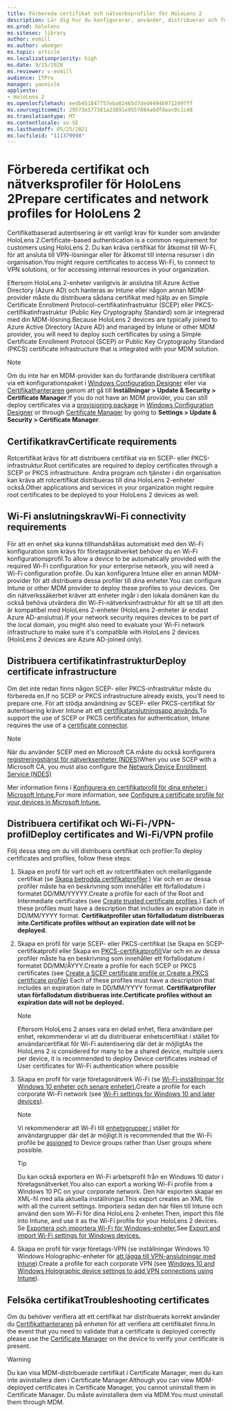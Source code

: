 ```yaml
---
title: Förbereda certifikat och nätverksprofiler för HoloLens 2
description: Lär dig hur du konfigurerar, använder, distribuerar och felsöker certifikat för nätverk på HoloLens 2-enheter med mixad verklighet.
ms.prod: hololens
ms.sitesec: library
author: evmill
ms.author: aboeger
ms.topic: article
ms.localizationpriority: high
ms.date: 9/15/2020
ms.reviewer: v-evmill
audience: ITPro
manager: yannisle
appliesto:
- HoloLens 2
ms.openlocfilehash: eedb451847757eba02465d7ded4494b9712497ff
ms.sourcegitcommit: 29573e577381a23891e9557884a6dfdaac0c1c48
ms.translationtype: MT
ms.contentlocale: sv-SE
ms.lasthandoff: 05/25/2021
ms.locfileid: "111379998"
---
```

# <a name="prepare-certificates-and-network-profiles-for-hololens-2"></a><span data-ttu-id="5b92a-103">Förbereda certifikat och nätverksprofiler för HoloLens 2</span><span class="sxs-lookup"><span data-stu-id="5b92a-103">Prepare certificates and network profiles for HoloLens 2</span></span>

<span data-ttu-id="5b92a-104">Certifikatbaserad autentisering är ett vanligt krav för kunder som använder HoloLens 2.</span><span class="sxs-lookup"><span data-stu-id="5b92a-104">Certificate-based authentication is a common requirement for customers using HoloLens 2.</span></span> <span data-ttu-id="5b92a-105">Du kan kräva certifikat för åtkomst till Wi-Fi, för att ansluta till VPN-lösningar eller för åtkomst till interna resurser i din organisation.</span><span class="sxs-lookup"><span data-stu-id="5b92a-105">You might require certificates to access Wi-Fi, to connect to VPN solutions, or for accessing internal resources in your organization.</span></span>

<span data-ttu-id="5b92a-106">Eftersom HoloLens 2-enheter vanligtvis är anslutna till Azure Active Directory (Azure AD) och hanteras av Intune eller någon annan MDM-provider måste du distribuera sådana certifikat med hjälp av en Simple Certificate Enrollment Protocol-certifikatinfrastruktur (SCEP) eller PKCS-certifikatinfrastruktur (Public Key Cryptography Standard) som är integrerad med din MDM-lösning.</span><span class="sxs-lookup"><span data-stu-id="5b92a-106">Because HoloLens 2 devices are typically joined to Azure Active Directory (Azure AD) and managed by Intune or other MDM provider, you will need to deploy such certificates by using a Simple Certificate Enrollment Protocol (SCEP) or Public Key Cryptography Standard (PKCS) certificate infrastructure that is integrated with your MDM solution.</span></span> 

>[!NOTE]
> <span data-ttu-id="5b92a-107">Om du inte har en MDM-provider kan [](https://docs.microsoft.com/hololens/hololens-provisioning#steps-for-creating-provisioning-packages) du fortfarande distribuera certifikat via ett konfigurationspaket i [Windows Configuration Designer](https://www.microsoft.com/p/windows-configuration-designer/9nblggh4tx22?rtc=1&activetab=pivot:regionofsystemrequirementstab) eller via [Certifikathanteraren](https://docs.microsoft.com/hololens/certificate-manager) genom att gå till **Inställningar > Update & Security > Certificate Manager**.</span><span class="sxs-lookup"><span data-stu-id="5b92a-107">If you do not have an MDM provider, you can still deploy certificates via a [provisioning package](https://docs.microsoft.com/hololens/hololens-provisioning#steps-for-creating-provisioning-packages) in [Windows Configuration Designer](https://www.microsoft.com/p/windows-configuration-designer/9nblggh4tx22?rtc=1&activetab=pivot:regionofsystemrequirementstab) or through [Certificate Manager](https://docs.microsoft.com/hololens/certificate-manager) by going to **Settings > Update & Security > Certificate Manager**.</span></span>

## <a name="certificate-requirements"></a><span data-ttu-id="5b92a-108">Certifikatkrav</span><span class="sxs-lookup"><span data-stu-id="5b92a-108">Certificate requirements</span></span>
<span data-ttu-id="5b92a-109">Rotcertifikat krävs för att distribuera certifikat via en SCEP- eller PKCS-infrastruktur.</span><span class="sxs-lookup"><span data-stu-id="5b92a-109">Root certificates are required to deploy certificates through a SCEP or PKCS infrastructure.</span></span> <span data-ttu-id="5b92a-110">Andra program och tjänster i din organisation kan kräva att rotcertifikat distribueras till dina HoloLens 2-enheter också.</span><span class="sxs-lookup"><span data-stu-id="5b92a-110">Other applications and services in your organization might require root certificates to be deployed to your HoloLens 2 devices as well.</span></span> 

## <a name="wi-fi-connectivity-requirements"></a><span data-ttu-id="5b92a-111">Wi-Fi anslutningskrav</span><span class="sxs-lookup"><span data-stu-id="5b92a-111">Wi-Fi connectivity requirements</span></span>
<span data-ttu-id="5b92a-112">För att en enhet ska kunna tillhandahållas automatiskt med den Wi-Fi konfiguration som krävs för företagsnätverket behöver du en Wi-Fi konfigurationsprofil.</span><span class="sxs-lookup"><span data-stu-id="5b92a-112">To allow a device to be automatically provided with the required Wi-Fi configuration for your enterprise network, you will need a Wi-Fi configuration profile.</span></span> <span data-ttu-id="5b92a-113">Du kan konfigurera Intune eller en annan MDM-provider för att distribuera dessa profiler till dina enheter.</span><span class="sxs-lookup"><span data-stu-id="5b92a-113">You can configure Intune or other MDM provider to deploy these profiles to your devices.</span></span> <span data-ttu-id="5b92a-114">Om din nätverkssäkerhet kräver att enheter ingår i den lokala domänen kan du också behöva utvärdera din Wi-Fi-nätverksinfrastruktur för att se till att den är kompatibel med HoloLens 2-enheter (HoloLens 2-enheter är endast Azure AD-anslutna).</span><span class="sxs-lookup"><span data-stu-id="5b92a-114">If your network security requires devices to be part of the local domain, you might also need to evaluate your Wi-Fi network infrastructure to make sure it's compatible with HoloLens 2 devices (HoloLens 2 devices are Azure AD-joined only).</span></span>

## <a name="deploy-certificate-infrastructure"></a><span data-ttu-id="5b92a-115">Distribuera certifikatinfrastruktur</span><span class="sxs-lookup"><span data-stu-id="5b92a-115">Deploy certificate infrastructure</span></span>
<span data-ttu-id="5b92a-116">Om det inte redan finns någon SCEP- eller PKCS-infrastruktur måste du förbereda en.</span><span class="sxs-lookup"><span data-stu-id="5b92a-116">If no SCEP or PKCS infrastructure already exists, you'll need to prepare one.</span></span> <span data-ttu-id="5b92a-117">För att stödja användning av SCEP- eller PKCS-certifikat för autentisering kräver Intune att ett [certifikatanslutningsapp används.](https://docs.microsoft.com/mem/intune/protect/certificate-connectors)</span><span class="sxs-lookup"><span data-stu-id="5b92a-117">To support the use of SCEP or PKCS certificates for authentication, Intune requires the use of a [certificate connector](https://docs.microsoft.com/mem/intune/protect/certificate-connectors).</span></span>

> [!NOTE]
> <span data-ttu-id="5b92a-118">När du använder SCEP med en Microsoft CA måste du också konfigurera [registreringstjänst för nätverksenheter (NDES)](https://docs.microsoft.com/mem/intune/protect/certificates-scep-configure#set-up-ndes)</span><span class="sxs-lookup"><span data-stu-id="5b92a-118">When you use SCEP with a Microsoft CA, you must also configure the [Network Device Enrollment Service (NDES)](https://docs.microsoft.com/mem/intune/protect/certificates-scep-configure#set-up-ndes)</span></span>

<span data-ttu-id="5b92a-119">Mer information finns i [Konfigurera en certifikatprofil för dina enheter i Microsoft Intune.](https://docs.microsoft.com/intune/certificates-configure)</span><span class="sxs-lookup"><span data-stu-id="5b92a-119">For more information, see [Configure a certificate profile for your devices in Microsoft Intune.](https://docs.microsoft.com/intune/certificates-configure)</span></span>

## <a name="deploy-certificates-and-wi-fivpn-profile"></a><span data-ttu-id="5b92a-120">Distribuera certifikat och Wi-Fi-/VPN-profil</span><span class="sxs-lookup"><span data-stu-id="5b92a-120">Deploy certificates and Wi-Fi/VPN profile</span></span>
<span data-ttu-id="5b92a-121">Följ dessa steg om du vill distribuera certifikat och profiler:</span><span class="sxs-lookup"><span data-stu-id="5b92a-121">To deploy certificates and profiles, follow these steps:</span></span>
1.  <span data-ttu-id="5b92a-122">Skapa en profil för vart och ett av rotcertifikaten och mellanliggande certifikat (se [Skapa betrodda certifikatprofiler](https://docs.microsoft.com/intune/protect/certificates-configure#create-trusted-certificate-profiles).) Var och en av dessa profiler måste ha en beskrivning som innehåller ett förfallodatum i formatet DD/MM/YYYYY.</span><span class="sxs-lookup"><span data-stu-id="5b92a-122">Create a profile for each of the Root and Intermediate certificates (see [Create trusted certificate profiles](https://docs.microsoft.com/intune/protect/certificates-configure#create-trusted-certificate-profiles).) Each of these profiles must have a description that includes an expiration date in DD/MM/YYYY format.</span></span> <span data-ttu-id="5b92a-123">**Certifikatprofiler utan förfallodatum distribueras inte.**</span><span class="sxs-lookup"><span data-stu-id="5b92a-123">**Certificate profiles without an expiration date will not be deployed.**</span></span>
1.  <span data-ttu-id="5b92a-124">Skapa en profil för varje SCEP- eller PKCS-certifikat (se Skapa en SCEP-certifikatprofil eller Skapa en [PKCS-certifikatprofil)](https://docs.microsoft.com/intune/protect/certficates-pfx-configure#create-a-pkcs-certificate-profile)Var och en av dessa profiler måste ha en beskrivning som innehåller ett förfallodatum i formatet DD/MM/ÅYYY.</span><span class="sxs-lookup"><span data-stu-id="5b92a-124">Create a profile for each SCEP or PKCS certificates (see [Create a SCEP certificate profile or Create a PKCS certificate profile](https://docs.microsoft.com/intune/protect/certficates-pfx-configure#create-a-pkcs-certificate-profile)) Each of these profiles must have a description that includes an expiration date in DD/MM/YYYY format.</span></span> <span data-ttu-id="5b92a-125">**Certifikatprofiler utan förfallodatum distribueras inte.**</span><span class="sxs-lookup"><span data-stu-id="5b92a-125">**Certificate profiles without an expiration date will not be deployed.**</span></span>

    > [!NOTE]
    > <span data-ttu-id="5b92a-126">Eftersom HoloLens 2 anses vara en delad enhet, flera användare per enhet, rekommenderar vi att du distribuerar enhetscertifikat i stället för användarcertifikat för Wi-Fi autentisering där det är möjligt</span><span class="sxs-lookup"><span data-stu-id="5b92a-126">As the HoloLens 2 is considered for many to be a shared device, multiple users per device, it is recommended to deploy Device certificates instead of User certificates for Wi-Fi authentication where possible</span></span>

3.  <span data-ttu-id="5b92a-127">Skapa en profil för varje företagsnätverk Wi-Fi (se [Wi-Fi-inställningar för Windows 10 enheter och senare enheter).](https://docs.microsoft.com/intune/wi-fi-settings-windows)</span><span class="sxs-lookup"><span data-stu-id="5b92a-127">Create a profile for each corporate Wi-Fi network (see [Wi-Fi settings for Windows 10 and later devices](https://docs.microsoft.com/intune/wi-fi-settings-windows)).</span></span> 
    > [!NOTE]
    > <span data-ttu-id="5b92a-128">Vi rekommenderar att Wi-Fi till [enhetsgrupper i](https://docs.microsoft.com/mem/intune/configuration/device-profile-assign) stället för användargrupper där det är möjligt.</span><span class="sxs-lookup"><span data-stu-id="5b92a-128">It is recommended that the Wi-Fi profile be [assigned](https://docs.microsoft.com/mem/intune/configuration/device-profile-assign) to Device groups rather than User groups where possible.</span></span> 

    > [!TIP]
    > <span data-ttu-id="5b92a-129">Du kan också exportera en Wi-Fi arbetsprofil från en Windows 10 dator i företagsnätverket.</span><span class="sxs-lookup"><span data-stu-id="5b92a-129">You also can export a working Wi-Fi profile from a Windows 10 PC on your corporate network.</span></span> <span data-ttu-id="5b92a-130">Den här exporten skapar en XML-fil med alla aktuella inställningar.</span><span class="sxs-lookup"><span data-stu-id="5b92a-130">This export creates an XML file with all the current settings.</span></span> <span data-ttu-id="5b92a-131">Importera sedan den här filen till Intune och använd den som Wi-Fi för dina HoloLens 2-enheter.</span><span class="sxs-lookup"><span data-stu-id="5b92a-131">Then, import this file into Intune, and use it as the Wi-Fi profile for your HoloLens 2 devices.</span></span> <span data-ttu-id="5b92a-132">Se [Exportera och importera Wi-Fi för Windows-enheter.](https://docs.microsoft.com/mem/intune/configuration/wi-fi-settings-import-windows-8-1)</span><span class="sxs-lookup"><span data-stu-id="5b92a-132">See [Export and import Wi-Fi settings for Windows devices.](https://docs.microsoft.com/mem/intune/configuration/wi-fi-settings-import-windows-8-1)</span></span>

4.  <span data-ttu-id="5b92a-133">Skapa en profil för varje företags-VPN (se inställningar Windows 10 Windows Holographic-enheter för [att lägga till VPN-anslutningar med Intune](https://docs.microsoft.com/intune/vpn-settings-windows-10)).</span><span class="sxs-lookup"><span data-stu-id="5b92a-133">Create a profile for each corporate VPN (see [Windows 10 and Windows Holographic device settings to add VPN connections using Intune](https://docs.microsoft.com/intune/vpn-settings-windows-10)).</span></span>

## <a name="troubleshooting-certificates"></a><span data-ttu-id="5b92a-134">Felsöka certifikat</span><span class="sxs-lookup"><span data-stu-id="5b92a-134">Troubleshooting certificates</span></span>

<span data-ttu-id="5b92a-135">Om du behöver verifiera att ett certifikat har distribuerats korrekt använder du [Certifikathanteraren](certificate-manager.md) på enheten för att verifiera att certifikatet finns.</span><span class="sxs-lookup"><span data-stu-id="5b92a-135">In the event that you need to validate that a certificate is deployed correctly please use the [Certificate Manager](certificate-manager.md) on the device to verify your certificate is present.</span></span>  

>[!WARNING]
> <span data-ttu-id="5b92a-136">Du kan visa MDM-distribuerade certifikat i Certificate Manager, men du kan inte avinstallera dem i Certificate Manager.</span><span class="sxs-lookup"><span data-stu-id="5b92a-136">Although you can view MDM-deployed certificates in Certificate Manager, you cannot uninstall them in Certificate Manager.</span></span> <span data-ttu-id="5b92a-137">Du måste avinstallera dem via MDM.</span><span class="sxs-lookup"><span data-stu-id="5b92a-137">You must uninstall them through MDM.</span></span>


